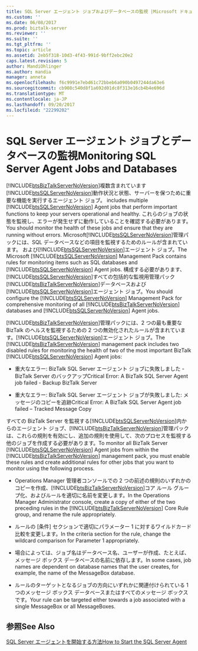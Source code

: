 ```yaml
---
title: SQL Server エージェント ジョブおよびデータベースの監視 |Microsoft ドキュメント
ms.custom: ''
ms.date: 06/08/2017
ms.prod: biztalk-server
ms.reviewer: ''
ms.suite: ''
ms.tgt_pltfrm: ''
ms.topic: article
ms.assetid: 2eb5f318-10d3-4f43-991d-9bff2ebc20e2
caps.latest.revision: 5
author: MandiOhlinger
ms.author: mandia
manager: anneta
ms.openlocfilehash: f6c9991e7ebd61c72bbeb6a090b0497244da63e6
ms.sourcegitcommit: cb908c540d8f1a692d01dc8f313e16cb4b4e696d
ms.translationtype: MT
ms.contentlocale: ja-JP
ms.lasthandoff: 09/20/2017
ms.locfileid: "22299202"
---
```

# <a name="monitoring-sql-server-agent-jobs-and-databases"></a><span data-ttu-id="4f6d7-102">SQL Server エージェント ジョブとデータベースの監視</span><span class="sxs-lookup"><span data-stu-id="4f6d7-102">Monitoring SQL Server Agent Jobs and Databases</span></span>
[!INCLUDE[btsBizTalkServerNoVersion](../includes/btsbiztalkservernoversion-md.md)]<span data-ttu-id="4f6d7-103">複数含まれています[!INCLUDE[btsSQLServerNoVersion](../includes/btssqlservernoversion-md.md)]動作状況と状態、サーバーを保つために重要な機能を実行するエージェント ジョブ。</span><span class="sxs-lookup"><span data-stu-id="4f6d7-103"> includes multiple [!INCLUDE[btsSQLServerNoVersion](../includes/btssqlservernoversion-md.md)] Agent jobs that perform important functions to keep your servers operational and healthy.</span></span> <span data-ttu-id="4f6d7-104">これらのジョブの状態を監視し、エラーが発生せずに動作していることを確認する必要があります。</span><span class="sxs-lookup"><span data-stu-id="4f6d7-104">You should monitor the health of these jobs and ensure that they are running without errors.</span></span> <span data-ttu-id="4f6d7-105">Microsoft[!INCLUDE[btsSQLServerNoVersion](../includes/btssqlservernoversion-md.md)]管理パックには、SQL データベースなどの項目を監視するためのルールが含まれています。 および[!INCLUDE[btsSQLServerNoVersion](../includes/btssqlservernoversion-md.md)]エージェント ジョブ。</span><span class="sxs-lookup"><span data-stu-id="4f6d7-105">The Microsoft [!INCLUDE[btsSQLServerNoVersion](../includes/btssqlservernoversion-md.md)] Management Pack contains rules for monitoring items such as SQL databases and [!INCLUDE[btsSQLServerNoVersion](../includes/btssqlservernoversion-md.md)] Agent jobs.</span></span> <span data-ttu-id="4f6d7-106">構成する必要があります、[!INCLUDE[btsSQLServerNoVersion](../includes/btssqlservernoversion-md.md)]すべての包括的な監視用管理パック[!INCLUDE[btsBizTalkServerNoVersion](../includes/btsbiztalkservernoversion-md.md)]データベースおよび[!INCLUDE[btsSQLServerNoVersion](../includes/btssqlservernoversion-md.md)]エージェント ジョブ。</span><span class="sxs-lookup"><span data-stu-id="4f6d7-106">You should configure the [!INCLUDE[btsSQLServerNoVersion](../includes/btssqlservernoversion-md.md)] Management Pack for comprehensive monitoring of all [!INCLUDE[btsBizTalkServerNoVersion](../includes/btsbiztalkservernoversion-md.md)] databases and [!INCLUDE[btsSQLServerNoVersion](../includes/btssqlservernoversion-md.md)] Agent jobs.</span></span>  
  
 <span data-ttu-id="4f6d7-107">[!INCLUDE[btsBizTalkServerNoVersion](../includes/btsbiztalkservernoversion-md.md)]管理パックには、2 つの最も重要な BizTalk のヘルスを監視するための 2 つの無効化されたルールが含まれています。[!INCLUDE[btsSQLServerNoVersion](../includes/btssqlservernoversion-md.md)]エージェント ジョブ。</span><span class="sxs-lookup"><span data-stu-id="4f6d7-107">The [!INCLUDE[btsBizTalkServerNoVersion](../includes/btsbiztalkservernoversion-md.md)] management pack includes two disabled rules for monitoring the health of two of the most important BizTalk [!INCLUDE[btsSQLServerNoVersion](../includes/btssqlservernoversion-md.md)] Agent jobs:</span></span>  
  
-   <span data-ttu-id="4f6d7-108">重大なエラー: BizTalk SQL Server エージェント ジョブに失敗しました - BizTalk Server のバックアップ</span><span class="sxs-lookup"><span data-stu-id="4f6d7-108">Critical Error: A BizTalk SQL Server Agent job failed - Backup BizTalk Server</span></span>  
  
-   <span data-ttu-id="4f6d7-109">重大なエラー: BizTalk SQL Server エージェント ジョブが失敗しました: メッセージのコピーを追跡</span><span class="sxs-lookup"><span data-stu-id="4f6d7-109">Critical Error: A BizTalk SQL Server Agent job failed – Tracked Message Copy</span></span>  
  
 <span data-ttu-id="4f6d7-110">すべての BizTalk Server を監視する[!INCLUDE[btsSQLServerNoVersion](../includes/btssqlservernoversion-md.md)]内からのエージェント ジョブ、[!INCLUDE[btsBizTalkServerNoVersion](../includes/btsbiztalkservernoversion-md.md)]管理パックは、これらの規則を有効にし、追加の規則を使用して、次のプロセスを監視する他のジョブを作成する必要があります。</span><span class="sxs-lookup"><span data-stu-id="4f6d7-110">To monitor all BizTalk Server [!INCLUDE[btsSQLServerNoVersion](../includes/btssqlservernoversion-md.md)] Agent jobs from within the [!INCLUDE[btsBizTalkServerNoVersion](../includes/btsbiztalkservernoversion-md.md)] management pack, you must enable these rules and create additional rules for other jobs that you want to monitor using the following process.</span></span>  
  
-   <span data-ttu-id="4f6d7-111">Operations Manager 管理者コンソールでの 2 つの前述の規則のいずれかのコピーを作成、[!INCLUDE[btsBizTalkServerNoVersion](../includes/btsbiztalkservernoversion-md.md)]コア ルール グループ化、およびルールを適切に名前を変更します。</span><span class="sxs-lookup"><span data-stu-id="4f6d7-111">In the Operations Manager Administrator console, create a copy of either of the two preceding rules in the [!INCLUDE[btsBizTalkServerNoVersion](../includes/btsbiztalkservernoversion-md.md)] Core Rule group, and rename the rule appropriately.</span></span>  
  
-   <span data-ttu-id="4f6d7-112">ルールの [条件] セクションで適切にパラメーター 1 に対するワイルドカード比較を変更します。</span><span class="sxs-lookup"><span data-stu-id="4f6d7-112">In the criteria section for the rule, change the wildcard comparison for Parameter 1 appropriately.</span></span>  
  
-   <span data-ttu-id="4f6d7-113">場合によっては、ジョブ名はデータベース名、ユーザーが作成、たとえば、メッセージ ボックス データベースの名前に依存します。</span><span class="sxs-lookup"><span data-stu-id="4f6d7-113">In some cases, job names are dependent on database names that the user creates, for example, the name of the MessageBox database.</span></span>  
  
-   <span data-ttu-id="4f6d7-114">ルールのターゲットとなるジョブの方向にいずれかに関連付けられている 1 つのメッセージ ボックス データベースまたはすべてのメッセージ ボックスです。</span><span class="sxs-lookup"><span data-stu-id="4f6d7-114">Your rule can be targeted either towards a job associated with a single MessageBox or all MessageBoxes.</span></span>  
  
## <a name="see-also"></a><span data-ttu-id="4f6d7-115">参照</span><span class="sxs-lookup"><span data-stu-id="4f6d7-115">See Also</span></span>  
 [<span data-ttu-id="4f6d7-116">SQL Server エージェントを開始する方法</span><span class="sxs-lookup"><span data-stu-id="4f6d7-116">How to Start the SQL Server Agent</span></span>](../technical-guides/how-to-start-the-sql-server-agent.md)